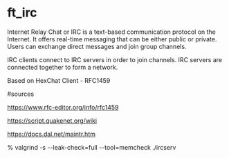 # ft_irc

Internet Relay Chat or IRC is a text-based communication protocol on the Internet.
It offers real-time messaging that can be either public or private. Users can exchange
direct messages and join group channels.

IRC clients connect to IRC servers in order to join channels. IRC servers are connected
together to form a network.


Based on HexChat Client - RFC1459

#sources


https://www.rfc-editor.org/info/rfc1459


https://script.quakenet.org/wiki

https://docs.dal.net/maintr.htm

% valgrind -s --leak-check=full --tool=memcheck ./ircserv 
